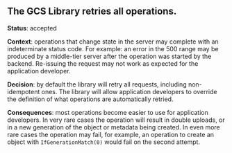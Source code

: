 ## The GCS Library retries all operations.

**Status**: accepted

**Context**: operations that change state in the server may complete with an
indeterminate status code. For example: an error in the 500 range may be
produced by a middle-tier server after the operation was started by the backend.
Re-issuing the request may not work as expected for the application developer.

**Decision**: by default the library will retry all requests, including
non-idempotent ones. The library will allow application developers to override
the definition of what operations are automatically retried.

**Consequences**: most operations become easier to use for application
developers. In very rare cases the operation will result in double uploads, or
in a new generation of the object or metadata being created. In even more
rare cases the operation may fail, for example, an operation to create an object
with `IfGenerationMatch(0)` would fail on the second attempt.


